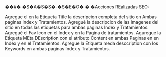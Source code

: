 ��#� �S�A�S�S�-�S�E�O�
�
�Acciones REalizadas SEO:

Agregue el en la Etiqueta Title la descripcion completa del sitio en Ambas paginas Index y Tratamientos.
Agregué la descripcion de las Imagenes del sitio en todas las etiquetas para ambas paginas Index y Tratamientos.
Agregué el Fav Icon en el Index y en la Pagina de tratamientos.
Aguregue la Etiqueta MEta DEscription con el atributo Content en ambas Paginas en en Index y en el Tratamientos.
Agregue la Etiqueta meda desccription con los  Keywords en ambas paginas Index y Tratamientos.
